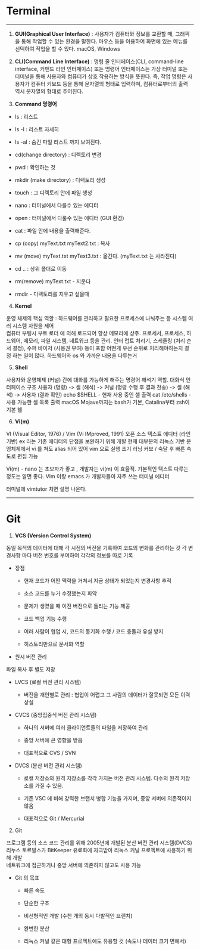 # Terminal   

---   

1. **GUI(Graphical User Interface)** : 사용자가 컴퓨터와 정보를 교환할 때, 그래픽을 통해 작업할 수 있는 환경을 말한다. 마우스 등을 이용하여 화면에 있는 메뉴를 선택하여 작업을 할 수 있다. macOS, Windows   

2. **CLI(Command Line Interface)** : 명령 줄 인터페이스(CLI, command-line interface, 커맨드 라인 인터페이스) 또는 명령어 인터페이스는 가상 터미널 또는 터미널을 통해 사용자와 컴퓨터가 상호 작용하는 방식을 뜻한다. 즉, 작업 명령은 사용자가 컴퓨터 키보드 등을 통해 문자열의 형태로 입력하며, 컴퓨터로부터의 출력 역시 문자열의 형태로 주어진다.    

3. **Command 명령어**  

- ls : 리스트   

- ls -l : 리스트 자세히   

- ls -al : 숨긴 파일 리스트 까지 보여진다.   

- cd(change directory) : 디렉토리 변경   

- pwd : 확인하는 것   

- mkdir (make directory) : 디렉토리 생성   

- touch : 그 디렉토리 안에 파일 생성    

- nano : 터미널에서 다룰수 있는 에디터   

- open : 터미널에서 다룰수 있는 에디터 (GUI 환경)   

- cat : 파일 안에 내용을 출력해준다.   

- cp (copy) myText.txt myText2.txt : 복사   

- mv (move) myText.txt myText3.txt : 옮긴다. (myText.txt 는 사라진다)   

- cd .. : 상위 폴더로 이동   

- rm(remove) myText.txt - 지운다  

- rmdir - 디렉토리를 지우고 싶을때    

4. **Kernel**   

운영 체제의 핵심 역할 : 하드웨어를 관리하고 필요한 프로세스에 나눠주는 등 시스템 여러 시스템 자원을 제어    
컴퓨터 부팅시 부트 로더 에 의해 로드되어 항상 메모리에 상주. 프로세서, 프로세스, 하드웨어, 메모리, 파일 시스템, 네트워크 등을 관리.    인터 럽트 처리기, 스케쥴링 (처리 순서 결정), 수퍼 바이저 (사용권 부여) 등이 포함   어떤게 우선 순위로 처리해야하는지 결정 하는 일이 많다.  하드웨어와 os 와 가까운 내용을 다루는거     

5. **Shell**   

사용자와 운영체제 (커널) 간에 대화를 가능하게 해주는 명령어 해석기 역할. 대화식 인터페이스 구조
사용자 (명령) -> 셸 (해석) -> 커널 (명령 수행 후 결과 전송) -> 셸 (해석) -> 사용자 (결과 확인)
echo $SHELL - 현재 사용 중인 셸 출력
cat /etc/shells - 사용 가능한 셸 목록 출력
macOS Mojave까지는 bash가 기본, Catalina부터 zsh이 기본 쉘   

6. **Vi(m)**   

VI (Visual Editor, 1976) / Vim (Vi IMproved, 1991)
오픈 소스 텍스트 에디터 (라인 기반)
ex 라는 기존 에디터의 단점을 보완하기 위해 개발
현재 대부분의 리눅스 기반 운영체제에서 vi 를 쳐도 alias 되어 있어 vim 으로 실행
초기 러닝 커브 / 숙달 후 빠른 속도로 편집 가능

Vi(m) - nano 는 초보자가 좋고 , 개발자는 vi(m) 이 효율적. 기본적인 텍스트 다루는 정도는 알면 좋다. 
 Vim 이랑 emacs 가 개발자들이 자주 쓰는 터미널 에디터

터미널에 vimtutor 치면 설명 나온다. 

---   

# Git   

1. **VCS (Version Control System)**   

동일 목적의 데이터에 대해 각 시점의 버전을 기록하여 코드의 변화를 관리하는 것
각 변경사항 마다 버전 번호를 부여하여 각각의 정보를 따로 기록   

- 장점   

   - 현재 코드가 어떤 맥락을 거쳐서 지금 상태가 되었는지 변경사항 추적   

   - 소스 코드를 누가 수정했는지 파악   

   - 문제가 생겼을 때 이전 버전으로 돌리는 기능 제공   

   - 코드 백업 기능 수행   

   - 여러 사람이 협업 시, 코드의 동기화 수행 / 코드 충돌과 유실 방지   

   - 히스토리만으로 문서화 역할   

- 원시 버전 관리    

파일 복사 후 별도 저장    

- LVCS (로컬 버전 관리 시스템)   

   - 버전을 개인별로 관리 : 협업이 어렵고 그 사람의 데이터가 잘못되면 모든 이력 상실   

- CVCS (중앙집중식 버전 관리 시스템)   

   - 하나의 서버에 여러 클라이언트들의 파일을 저장하여 관리   

   - 중앙 서버에 큰 영향을 받음   

   - 대표적으로 CVS / SVN   

- DVCS (분산 버전 관리 시스템)   

   - 로컬 저장소와 원격 저장소를 각각 가지는 버전 관리 시스템. 다수의 원격 저장소를 가질 수 있음.   

   - 기존 VSC 에 비해 강력한 브랜치 병합 기능을 가지며, 중앙 서버에 의존적이지 않음   

   - 대표적으로 Git / Mercurial   

2. Git   

프로그램 등의 소스 코드 관리를 위해 2005년에 개발된 분산 버전 관리 시스템(DVCS)   
리누스 토르발스가 BitKeeper 유료화에 자극받아 리눅스 커널 프로젝트에 사용하기 위해 개발   
네트워크에 접근하거나 중앙 서버에 의존하지 않고도 사용 가능   


- Git 의 목표   

   - 빠른 속도   

   - 단순한 구조   

   - 비선형적인 개발 (수천 개의 동시 다발적인 브랜치)   

   - 완변한 분산   

   - 리눅스 커널 같은 대형 프로젝트에도 유용할 것 (속도나 데이터 크기 면에서)   


   

 
